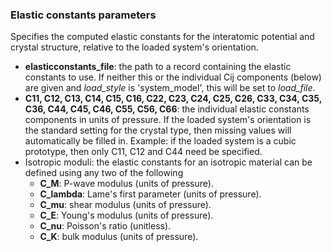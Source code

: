### Elastic constants parameters

Specifies the computed elastic constants for the interatomic potential and crystal structure, relative to the loaded system's orientation.

- __elasticconstants_file__: the path to a record containing the elastic constants to use.  If neither this or the individual Cij components (below) are given and *load_style* is 'system_model', this will be set to *load_file*.
- __C11, C12, C13, C14, C15, C16, C22, C23, C24, C25, C26, C33, C34, C35, C36, C44, C45, C46, C55, C56, C66__: the individual elastic constants components in units of pressure.  If the loaded system's orientation is the standard setting for the crystal type, then missing values will automatically be filled in. Example: if the loaded system is a cubic prototype, then only C11, C12 and C44 need be specified.
- Isotropic moduli: the elastic constants for an isotropic material can be defined using any two of the following
    - __C_M__: P-wave modulus (units of pressure).  
    - __C_lambda__: Lame's first parameter (units of pressure).
    - __C_mu__: shear modulus (units of pressure).
    - __C_E__: Young's modulus (units of pressure).
    - __C_nu__: Poisson's ratio (unitless).
    - __C_K__: bulk modulus (units of pressure).
